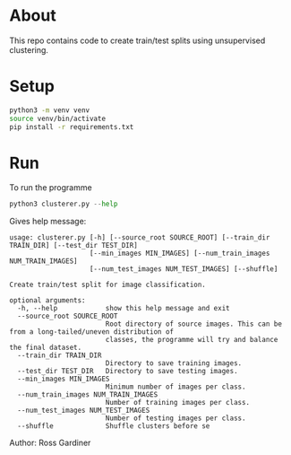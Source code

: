 # About

This repo contains code to create train/test splits using unsupervised clustering. 

# Setup

```bash
python3 -m venv venv 
source venv/bin/activate
pip install -r requirements.txt
```

# Run

To run the programme

```python
python3 clusterer.py --help
```

Gives help message:

```
usage: clusterer.py [-h] [--source_root SOURCE_ROOT] [--train_dir TRAIN_DIR] [--test_dir TEST_DIR]
                    [--min_images MIN_IMAGES] [--num_train_images NUM_TRAIN_IMAGES]
                    [--num_test_images NUM_TEST_IMAGES] [--shuffle]

Create train/test split for image classification.

optional arguments:
  -h, --help            show this help message and exit
  --source_root SOURCE_ROOT
                        Root directory of source images. This can be from a long-tailed/uneven distribution of
                        classes, the programme will try and balance the final dataset.
  --train_dir TRAIN_DIR
                        Directory to save training images.
  --test_dir TEST_DIR   Directory to save testing images.
  --min_images MIN_IMAGES
                        Minimum number of images per class.
  --num_train_images NUM_TRAIN_IMAGES
                        Number of training images per class.
  --num_test_images NUM_TEST_IMAGES
                        Number of testing images per class.
  --shuffle             Shuffle clusters before se
```

Author: Ross Gardiner 
